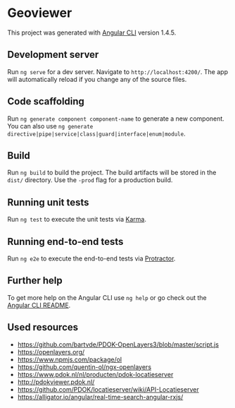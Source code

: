 # Geoviewer

This project was generated with [Angular CLI](https://github.com/angular/angular-cli) version 1.4.5.

## Development server

Run `ng serve` for a dev server. Navigate to `http://localhost:4200/`. The app will automatically reload if you change any of the source files.

## Code scaffolding

Run `ng generate component component-name` to generate a new component. You can also use `ng generate directive|pipe|service|class|guard|interface|enum|module`.

## Build

Run `ng build` to build the project. The build artifacts will be stored in the `dist/` directory. Use the `-prod` flag for a production build.

## Running unit tests

Run `ng test` to execute the unit tests via [Karma](https://karma-runner.github.io).

## Running end-to-end tests

Run `ng e2e` to execute the end-to-end tests via [Protractor](http://www.protractortest.org/).

## Further help

To get more help on the Angular CLI use `ng help` or go check out the [Angular CLI README](https://github.com/angular/angular-cli/blob/master/README.md).

## Used resources

* https://github.com/bartvde/PDOK-OpenLayers3/blob/master/script.js
* https://openlayers.org/
* https://www.npmjs.com/package/ol
* https://github.com/quentin-ol/ngx-openlayers
* https://www.pdok.nl/nl/producten/pdok-locatieserver
* http://pdokviewer.pdok.nl/
* https://github.com/PDOK/locatieserver/wiki/API-Locatieserver
* https://alligator.io/angular/real-time-search-angular-rxjs/

